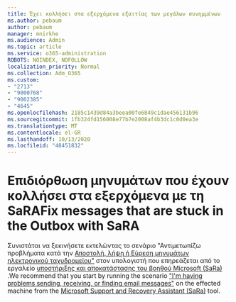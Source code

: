 ```yaml
---
title: Έχει κολλήσει στα εξερχόμενα εξαιτίας των μεγάλων συνημμένων
ms.author: pebaum
author: pebaum
manager: mnirkhe
ms.audience: Admin
ms.topic: article
ms.service: o365-administration
ROBOTS: NOINDEX, NOFOLLOW
localization_priority: Normal
ms.collection: Adm_O365
ms.custom:
- "2713"
- "9000768"
- "9002385"
- "4645"
ms.openlocfilehash: 2185c1439d84a3beea00fe6849c1dae456131b96
ms.sourcegitcommit: 1fb324fd156008e77b7e2008af4b3dc1c0d0ea3e
ms.translationtype: MT
ms.contentlocale: el-GR
ms.lasthandoff: 10/13/2020
ms.locfileid: "48451832"
---
```

# <a name="fix-messages-that-are-stuck-in-the-outbox-with-sara"></a><span data-ttu-id="ccd24-102">Επιδιόρθωση μηνυμάτων που έχουν κολλήσει στα εξερχόμενα με τη SaRA</span><span class="sxs-lookup"><span data-stu-id="ccd24-102">Fix messages that are stuck in the Outbox with SaRA</span></span>

<span data-ttu-id="ccd24-103">Συνιστάται να ξεκινήσετε εκτελώντας το σενάριο "Αντιμετωπίζω προβλήματα κατά την [Αποστολή, λήψη ή Εύρεση μηνυμάτων ηλεκτρονικού ταχυδρομείου"](https://aka.ms/SaRA-OutlookSendReceive) στον υπολογιστή που επηρεάζεται από το εργαλείο [υποστήριξης και αποκατάστασης του βοηθού Microsoft (SaRa)](https://diagnostics.office.com/#/) .</span><span class="sxs-lookup"><span data-stu-id="ccd24-103">We recommend that you start by running the scenario ["I'm having problems sending, receiving, or finding email messages"](https://aka.ms/SaRA-OutlookSendReceive) on the effected machine from the [Microsoft Support and Recovery Assistant (SaRa)](https://diagnostics.office.com/#/) tool.</span></span>
